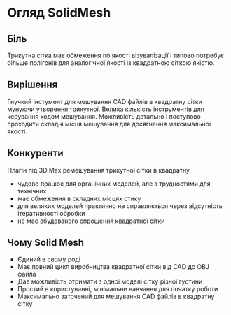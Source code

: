 # Огляд SolidMesh

## Біль

Трикутна сітка має обмеження по якості візувалізації і типово потребує більше полігонів для аналогічної якості із квадратною сіткою якістю.

## Вирішення

Гнучкий інстумент для мешування CAD файлів в квадратну сітки мунуючи утворення трикутної. Велика кількість інструментів для керування ходом мешування. Можливість детально і поступово проходити складні місця мешування для досягнення максимальної якості.

## Конкуренти

Плагін під 3D Max ремешування трикутної сітки в квадратну <!-- можна лінк на опис? -->
- чудово працює для органічних моделей, але з трудностями для технічних
- має обмеження в складних місцях стику
- для великих моделей практично не справляється через відсутність ітеративності обробки
- не має вбудованого спрощення квадратної сітки

## Чому Solid Mesh

- Єдиний в свому роді <!--- таке твердженн відразу викликає недовіру -->
- Має повний цикл виробництва квадратної сітки від CAD до OBJ файла
- Дає можливість отримати з одної моделі сітку різної густини
- Простий в користуванні, мінімальне навчання для початку роботи
- Максимально заточений для мешування CAD файлів в квадратну сітку <!--- порівняно із чим? -->
